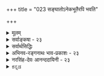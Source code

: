 +++
title = "023 सङ्घातोऽनेकभूतैरपि भवति"

+++
<details><summary>मूलम्</summary>

संघातोऽनेकभूतैरपि भवति यथा ह्येकभूतस्य भागैर्देहादिः पञ्चभूतात्मक इति निगमाद्युक्तिभिश्च प्रसिद्धम् ।  
न त्वेवं संकरः स्याद्व्यवहृतिनियमस्सूत्रितस्तारतम्याद्देहादौ येन भूतान्तरयुजि भवतो भौमतादिव्यवस्था ॥ २३ ॥
</details>

<details><summary>सर्वाङ्कषा - २३</summary>

एवमतिरिक्तावयविनिरासादेव मानवशरीरादेः केवलपार्थिवत्वमपि वैशेषिकैरुक्तं निरस्तप्रायमिति प्रतिपादयति – सङ्घात इत्यादिना । यथा हि एकभूतस्य **भागैः** = अंशैः **सङ्घातः** = सङ्घीभावः भवति घटादौ, तथैव **नैकभूतैरपि** = एकातिरिक्तभूतैरपि सङ्घातः भवति । अतः **देहादिः** = अस्मद्देहादिकं पञ्चभूतात्मकः, न तु केवलं पार्थिव इति **निगमाद्युक्तिभिः** = वेदादीनाम् वचनैः 'चतुर्विधाहारमयं शरीरम्' इत्यादिगर्भोपनिषद्वचनैः, आदिना पञ्चभूतात्मकं वपुः' इत्यादिपुराणादिवचनसंग्रहः । **प्रसिद्धम्** = सर्वसंमतम् अपलपितुमशक्यम् । 'च' कारात् युक्तेरपि संग्रहः । अथवा 'निगमात्, युक्तिभिः' इति वा पदच्छेदः । 

[[51]]

न त्वेवं संकरः स्यात्; व्यवहृतिनियमः सूत्रितस्तारतम्यात्, 

देहादौ येन भूतान्तरयुजि भवतो भौमतादिव्यवस्था ॥23॥ 



चकाराल्लोकानुभवोऽपि ग्राह्यः । शरीरे क्लेदनस्वेदनादिभिः पञ्चभूतानामपि सत्त्वानुभवात् ।  
पञ्चानामपि कारणत्वे समाने,  
अवयवातिरिक्ते अवयविनि निरस्ते च  
एकस्यैव तत्रोपादानत्वम्, इतरेषाम् अनुपादानत्वम् इति कल्पना  
अप्रामाणिकी ।  
**एवम्** =पञ्चानामप्युपादानत्वेऽपि **सङ्करः** = पृथिवीत्वादि-जाति-साङ्कर्यंम् न स्यात्;  
अवयवातिरिक्तावयविनः अनङ्गीकारादिति हेतुः ।  

> अवयवातिरिक्तावयव्य्-अङ्गीकारे,  
पञ्चानाम् अपि भूतानाम् उपादानत्वे च,  
एकस्मिन् शरीरे पृथिवीत्व-जलत्वादीनां समावेशात्  
जातिसाङ्कर्यं स्यात् ।  
पृथिवीत्वं विहाय  
जलत्वं कासारादौ,  
जलत्वं विहाय पृथिवीत्वं घटादौ,  
उभयोः समावेशो मानुषशरीरे 

इति ।  
परन्तु  
सिद्धान्ते अतिरिक्तस्य एकस्यावयविनः अनङ्गीकारात्,  
तत्-तद्-भागेषु तत्-तज्-जातेः सत्त्वेऽविरोधात्  
न जातिसाङ्कर्यप्रसङ्गः ॥ 

ननु यदि जातिसाङ्कर्यं न दोषः, तर्हि 'सङ्करो नरकायैव' (गी. 1-42 ) इति भगवद्वचनं कथमिति चेत्; 'जायते वर्णसङ्करः' इति पूर्वं वाक्यं विस्मृत्य वर्णसांकर्यपरं सङ्करपदं जातिसङ्करपरमिति भ्रान्तोऽसि त्वम् । पूर्वं तस्य विस्मरणं मम न्याय्यम्, पुरोगामिनस्तव 'उत्साद्यन्ते जातिधर्माः ' ( गी. 1-43 ) इति पुरतो वर्तमानं 'जातिधर्म' पदं विस्मृतं किल ! । हन्त ! रोषितस्त्वम् ! महानयं विचारः शान्तचित्तैर्निर्वर्तनीयः । क्रोधः करिष्यामस्समये (अद्रव्य. 133-133) । पृथिवीत्वादिजडवस्तुगतजातिविचारोऽन्यः, अन्यश्च मानवगत जातिवर्णविचार इति सांप्रतं समापयामः ॥ 

पञ्चानामप्युपादानत्वे समाने, पार्थिवशरीरम्, जलीयशरीरम् इत्यादिव्यवहारः कथमित्यत्राहव्यवहृतीत्यादि । **व्यवहृतिनियमः** = ' इदं पार्थिवम्' इत्यादिव्यवहारव्यवस्था **तारतम्यात्** = पृथिवीभागाधिक्यात् इतरभागानां न्यूनत्वाच्च **सूत्रितः** = सूत्रेण प्रतिपादितः । सूत्रकारेण कथनमात्रात् प्रमाणविरुद्धं कथमङ्गीकर्तुं शक्यमित्यत्र – देहादावित्यादि । **भूतान्तरयुजि** = भूतान्तरविशिष्टे मानुषदेहादौ **भवतः** = वैशेषिकस्य तव **भौमतादिव्यवस्था** =पार्थिवत्वादिव्यवस्था येन येन प्रमाणेन, तेनैव प्रमाणेन सूत्रकारेणापि तथोक्तम् ॥ 

अयमर्थः - मानुषदेहे पञ्चानामपि कारणत्वे, पृथिवीभागस्यैवोपादानत्वम्, इतरेषां तु सहकारित्वमात्रमिति कथं निर्णीयते ? न चानिर्णये का हानिरिति वाच्यम्, मानवशरीरस्य पार्थिवत्वव्यवहारानापत्तेः, इति प्रश्ने, पृथिवीभागाधिक्यादिति खलूत्तरम् । एतदेव सिद्धान्तेऽपि पार्थिवत्वादिव्यवहारनियामकमिति न कश्चिद्दोषः । सूत्रकारेणापि एतदेवाभिहितम् । छान्दोग्ये 'अन्नमशितं त्रेधा विधीयते ' (छां. 6-5-1 ) इत्युपक्रम्य 'अन्नमयं हि सौम्य मनः' (छां. 6-5-4 ) इति श्रूयते । पञ्चीकरणप्रक्रियया अन्ने पृथिव्यादिपञ्चभूतभागानामपि सत्त्वे, मनसि केवलमन्नमयत्वं कथमुच्यते इति शङ्कायाम्, तत्रोक्तम्, 'वैशेष्यात्तु तद्वादः' (ब्र.सू.2-4-19) इति । **वैशेष्यम्** =आधिक्यम् । अन्ने इतरभागानां सत्त्वेऽपि पृथिवीभागस्याधिक्यात्, मनः अन्नमयमित्युच्यते इति । एवमेव मानुषदेहेऽपि इतरभूतापेक्षया पृथिवीभागाधिक्यात् पञ्चानामुपादानत्वेऽपि पार्थिवत्वव्यवहार इति नानुपपत्तिः ॥ 

"बौद्धमते संयोगो न स्वीक्रियते' 



[[52]]

**पटनिर्माता** = कुविन्दः ( 

यद्यपि सिद्धान्ते मन आहङ्कारिकम्, न तु पार्थिवम् । अथाप्यन्नमयमिति कथनम् ' आहारशुद्धौ सत्त्वशुद्धिः' (छां. 7-26-2 ) इति प्रमाणात् आहाराधीनत्वान्मनः स्थितेः 'अन्नमयं हि सौम्य मनः' इत्युक्तिः । अन्नशुद्धिः किंरूपेत्यन्योऽयं विचारः, न केवलं सांकेतिक इतिपरमवधीयताम् ॥ 

नन्वत्र सङ्घातशब्दप्रयोगात् पञ्चभूतसङ्घातापेक्षया अतिरिक्तशरीरनिराकरणाच्च सङ्घात एव अवयविस्थानापन्न इत्युक्तं भवति । तर्हि उपादानोपादेयभावस्थले सङ्घातवाद एवाचार्याभिमतो वा? न चेष्टापत्तिः अवयविनिरासादिति वाच्यम्, आरम्भवादिनः वैशेषिकाः, सङ्घातवादिनो बौद्धाः ( वैभाषिकाः), विवर्तवादिनो माध्यमिकबौद्धाः, परिणामवादिनो वयमिति खलु प्रसिद्धिः । अतः कः सिद्धान्त इति चेत्, नात्र सङ्घातशब्दः बौद्धसङ्केतितार्थप्रतिपादकः, किन्तु समुदायार्थकः । सिद्धान्ते समुदायत्वमप्येकावस्था । अतः 'द्रव्याभेदेऽप्यवस्थान्तरतः' इति **पूर्वोक्तावस्थान्तरवादः** = परिणामवाद एवाचार्याभिमतः । प्रत्येकावस्था एका, समुदायावस्था अपरा इति अवस्थाभेद एव सङ्घातपदेनापि विवक्षितः । बौद्धास्तु क्षणिकवादे भेदबुद्धेरमा 

भावात अवस्थाया अव्यावर्तकत्वात्, अवस्थाभेदमपि नाङ्गीकुर्वन्ति । अवस्थाभेद एव परिणामवाद इति असकृद- 

भिहितं पुरस्तात् । अतः अवयवातिरिक्तावयविनिराकरणमात्रेण न बौद्धमतसाङ्कर्यम् ॥ 

ननु प्रत्येकापेक्षया समुदाये को विशेषः ? इति चेत्, उक्तमेव पूर्वम् 'संसर्गादेर्विशेषात्' (श्लो. 21) इति । अतिरिक्तावयविवादेऽपि पुरुषव्यापारस्य तादृशसंयोगसंपादन एव हि पर्यवसानम् । ततश्च 'पटं कर्तुमारभते' इत्यादिव्यवहाराणामपि विषयलाभः । एवञ्च वैशेषिकमते असमवायिकारणतयाङ्गीकृतः अवयवानां विलक्षणसंयोगोत्पत्त्या, तादृशसंयोगविशिष्टावयवा एव सिद्धान्ते अवयविव्यवहारनियामकाः । तादृशसंयोगजन्यः अतिरिक्त एवावयवीति वैशेषिकमते । संयोगाख्यपदार्थस्यैवानङ्गीकारात् अवयवसङ्घातमात्रम् अवयवीति बौद्धमतमिति विशेषः । अधिकं 'संसर्गादेर्विशेषात्' इत्यत्र ( श्लो. 21) द्रष्टव्यम् ॥ 

निष्ठुरसत्कार्यवादिनः सांख्या अपि हि 'सङ्घातपरार्थत्वात्' (सां. का. 17 ) इत्यवयविस्थाने सङ्घातपदं प्रयुञ्जते, न तावता ते सङ्घातवादिनः । अतः न बौद्धच्छायापातप्रसक्तिः । बौद्धमते निष्ठुरासत्कार्यवादः। सिद्धान्ते तु उपादानदृष्ट्या सत्कार्यवादः । अवस्थादृष्ट्या त्वसत्कार्यवाद एव । अथापि अवस्थानां स्वतन्त्रपदार्थत्वाभावान्नासत्कार्यवादस्सिद्धान्त इति विशेषः ॥ २३ ॥
</details>

<details><summary>सर्वार्थसिद्धिः</summary>

या चान्या कल्पना शरीरादिषु पृथिव्याद्यनेकभृतसद्भावेऽप्येकमेव भूतमुपादानमन्यत्संसर्गिमात्रमिति, तामपि निरस्यति संघात इति ॥ अवयविसद्भावे ह्येकप्रकृतित्वं नियन्तव्यं न वा त्वया? संघातवादे तु यथादर्शनं सर्वमुपादानम् । न च विजातीयानां संहतिर्नास्ति दृष्टविरोधात् युष्मत्सिद्धान्तविरोधाच्च । अन्यथा कथं तैजस्त्वाभिमते काञ्चनादौ गुरुत्वादिकॢप्तिः? किंच "त्रिवृत्करणं नामरूपव्याकरणार्थं चतुर्विधाहारमयं शरीरं" इति च गर्भोपनिषत् । "पञ्चभूतात्मकं वपुः" इत्यादि च स्मर्यते । तदिदमाह - देहादिरिति । यथा विजातीयवृक्षपोतव्यतिषक्तोपचये वृक्षैकत्वधीः, एवमेकस्मिन्ननेकभूतारब्धे विरुद्धजातिसमावेशगन्धोऽपि न स्यादित्याह - न त्विति । एवंशब्द उक्तहेतुपरो वा ; अपूर्वद्रव्यानुत्पादादित्यर्थः । तदुत्पादेऽपि न जातिसङ्कर इत्याशयः । नरसिंहादिन्यायेनोभयविलक्षणावयव्युत्पत्तिसंभवात् । कल्प्यते च युष्माभिश्चित्रं रूपान्तरम् । एतेन तज्जातीयोपात्तं कथमतज्जातीयमित्यपि प्रत्युक्तम्, तन्त्वादिजातीयैरतन्त्वादिजातीयोत्पत्त्यभ्युपगमाच्च । भवतु वा पृथिवीत्वतोयत्वादीनामेकत्र समावेशः, तथाऽपि का हानिः? परस्परपरिहार्युपाधिद्वयसमावेशन्यायेन दर्शनादर्शनाभ्यामेव सर्वातिप्रसङ्गशान्तेः । ननु पाञ्चभौतिकेषु कथमेकभूतशब्दस्तत्तदर्थक्रियावानियमश्च?  
वर्णितो हि भवद्भिरेव भूतान्तरोपष्टब्धेष्वपि देहादिषु पार्थिवाप्यादिविभागः । कथं च मन्त्रार्थवादेषु "पृथिवी शरीरमित्यादिविशेषव्यपदेश इत्यत्राह - व्यवहृतीति । सूत्रितो ह्यसौ "वैशेष्यात्तु तद्वादस्तद्वाद" इति "त्र्यात्मकत्वात्तु भूयस्त्वात्" इति च । अत्र प्रतिबन्दीं प्रथयति - देहादाविति । येनेति तारतम्यपरामर्शः । तवाप्यनारब्धावयविकेषु विजातीयराशिषु भूयसा व्यवहारो लोकसिद्धस्संमन्तव्यः । विजातीयदारुशिलाद्यारब्धेषु च खट्वागोपुरादिषु किंचिज्जातीयत्वनियमः, तत्रावयव्यनारम्भे सर्वत्रैवमस्मन्मतसिद्धिः ।  
विभागादविभागाच्च भूतभौतिकभेदधीः । सत्येव यदि वा द्रव्ये सिद्धसाध्यदशाद्वयात् ॥  
एकत्वं च बहुत्वं च मृत्पिण्डकरकादिवत् । समष्टितव्यष्टिनीत्यैव त्रिगुणे वदति श्रुतिः ॥  
ईदृक्सत्कार्यवादश्च वैदिकैः परिगृह्यते । द्रव्यस्य पूर्वसिद्धस्य साध्यावस्थाविशेषतः ॥  
ननु यदि पूर्वं नित्यं सत् द्रव्यं, तत्कथं सांख्यमतमुज्झतः कार्यं स्यात्? या त्वागन्तुक्यवस्था सा न प्राक्सती ।  
अतः कथं सत्कार्यवादं ब्रूथ ? इत्थम्- प्राक्सदेव द्रव्यमवस्थान्तरविशिष्टवेषेण कार्यम् ; तथैव लोकवेदव्यवहारस्थितिरिति ॥२३॥ इति देहादेः पाञ्चभौतिकत्वम् ॥
</details>


<details><summary>अभिनव-रङ्गनाथः भाव-प्रकाशः - २३</summary>

\*विभागादित्यादि - अत्र विभागो भूभौतिकभेदधीरित्यत्र हेतुः अविभागश्च सत्येव द्रव्ये इत्यत्रेति विवेकः । 'सदेव सोम्येदमग्र आसीदेकम्' 'तदैक्षत बहुस्याम्' 'हन्ताहामिमास्तिस्रो देवताः नामरूपे व्याकरवाणि' 'यथा सोम्यैकेन मृत्पिण्डेन सर्वं मृन्मयम्' 'नामरूपं च भूतानाम्' इत्यादिश्रुतिस्मृतयोऽत्र मूलभूताः ॥ नन्वद्रव्यसरे 'विभागस्संयोगनाशरूपः सोऽपि भावान्तराभाव-पक्षे संयोगन्तरात्मक इत्यपि व्यवस्थापयिष्यते । अतो मूतभौतिकयोस्तत्वतोऽभेदेन विभागो न संभवति । एवं नीरक्षीरयोरिवाविभागोऽपीति नामरूपव्याकरणश्रुत्यनुरोधेन धर्मपुरस्कारेण तौ वाच्यौ अतोऽवस्थाभेदनिबन्धनैव भूतभौतिकभेदधीरिति पर्यवस्यतीत्याह \*यदि वा इत्यनेन ॥ २३ ॥
</details>


<details><summary>नरसिंह-देवः आनन्ददायिनी - २३</summary>

प्रसङ्गसंगतिमाह - या चान्या कल्पनेति । अनेकप्रकृतित्वेऽपि बाधकाभावस्य उत्तरत्र वक्ष्यमाणत्वादिति भावः । संघातवादेत्विति - अत्रानेकप्रकृतिकत्वमेकप्रकृतिकत्वमिति विचारस्यैवानुत्थानमित्यर्थः । दृष्टविरोधादिति - नीरक्षीरादिसंहतिदर्शनादित्यर्थः । दृष्टिविरोधादिति क्वचित्पाठः । सिद्धान्तविरोधमेवोपपादयति - अन्यथेति । उपष्टम्भक- पार्थिवांशगुरुत्वं स्वर्णे प्रतीयते इति युष्मत्कॢप्तिः । आदिशब्देन रूपादिर्गृह्यते । निगमाद्युक्तिभिश्चेत्यस्यार्थमाह - किंचेति । ननु त्रिवृत्करणश्रुतिर्न देहस्य पाञ्चभौतिकत्वं वदतीत्यत्राह - त्रिवृत्करणमिति । रूपवत्त्वाच्छरीरस्येति भावः । साक्षाद्विवक्षितार्थप्रतिपादिकां श्रुतिमाह - चतुर्विधाहारमयमिति । यद्यपि पेयं लेह्यं चोष्यं खाद्यमिति चतुर्विधा-हाराणामप्यपार्थिवरूपवत्वमेव; तथाऽपि भूतद्वयमयत्वे शरीरस्य भूतान्तरमयत्वमपि तद्वद्भवतीति भावः । वृक्षैकत्वधीरिति - यथा चूतवटाश्वत्थव्यतिषक्ताङ्कुरजन्ये नानोपादानके एकोऽवयवीति धीरित्यर्थः । व्यतिषक्तवृक्षपोतोपचयस्यासन्निहितत्वात्तत्परामर्शो न युक्त इति पक्षान्तरमाह -एवंशब्द इति । पूर्वश्लोके प्रतिपन्नत्वात् । एवं च पाञ्चमौतिकत्वे शरीरस्य नियतजातिर्न स्यात् नियामकाभावात् । नाऽपि नाना; साङ्कर्यप्रसङ्गात्; नापि तद्रहितम्; द्रव्यत्वावान्तरजातिरहितस्य कार्यस्याद्रव्यत्वापातात् । नापि जात्यन्तरम्; अधिकद्रव्यापत्तेः इत्याद्यनुपपत्तयः परोत्प्रेक्षिताः अवयव्यनभ्युपगमपक्षे न प्रभवन्तीति भावः । अवयव्यङ्गीकारेऽपि नैते दोषाः स्युरित्याह -तदुत्पादेऽपीति । ननु तर्हि कॢप्तानन्तर्भावाद्द्रव्यान्तरतापत्तिरित्यत्राह - कल्प्यते चेति । कॢप्तानन्तर्भावे रूपन्यायादतिरिक्तत्वमिति भावः । द्रव्येष्वयं नियम इत्यत्राह - तन्त्वादीति । ननु जातिसंकराङ्गीकारे गवां क्षीरं पातव्यं नोष्ट्रादेरिति शास्त्रार्थनियमो न स्यात्; गव्यप्युष्ट्रत्वजातिसम्भवादित्यत्राह - परस्परेति । यथा स्वादुत्वरसवत्त्वकाश्यादिदेशप्रभवत्वादिरूपोपाधिसाङ्कर्येऽपि गोपयस्त्वोष्ट्रपयस्त्वादेः साङ्कर्याभावात् शास्त्रार्थनियमः; यथा गृहस्थत्वयतित्वादेरेककाले न साङ्कर्यं यथा वा शूद्रान्नत्वब्राह्यणान्नत्वादेरसाङ्कर्यं दर्शनबलादङ्गीकार्यम्; तथाऽत्रापि यथादर्शनं व्यवस्थासंभवान्न दोष इत्यर्थः । ननु शरीरस्य पाञ्चभौतिकत्वे कथं पार्थिवत्वव्यपदेशः? इत्याशङ्क्याह - नन्वित्यादिना । तत्तदर्थक्रियानियमः - पार्थिवत्वप्रयुक्तगुरुत्वकाठिन्यादिहेतुकक्रियैव । न तु सेचनदहनादिक्रियाः । वर्णितो हीति - अस्थित्वगादिकं पार्थिवं रुधिरादिकमायमित्यादिविभाग इत्यर्थः । मन्त्रार्थवादेष्विति - निरूढपश्वङ्गहोमकरणमन्त्रार्थवादे इत्यर्थः । तत्र यद्यपि; 'पृथिव्यै शरीरम्' इति पाठो दृश्यते; तथाऽपि अन्तरिक्षमात्मा' इत्यादिसाहचर्यात् विभक्तिव्यत्ययेनार्थतोऽनुवादः । तथैव पाठ इत्येके । शाखान्तरे तथा पाठ इत्यपरे । वैशेष्यादित्यादि -एकभूतांशस्याधिक्यात्तद्भूतव्यवहार इत्यर्थः । द्विरुक्तिरध्यायपरिसमाप्तिदोतिका । त्र्यात्मकत्वादिति - त्रित्वमुपलक्षणम्; पञ्चभूतात्मकस्यापि त्र्यात्मकत्वात् । कथमेकभूतव्यवहारः? इति शङ्कायामेकांशस्य भूयस्त्वात्तद्व्यवहार इत्यर्थः । तारतम्यपरामर्श इति - तथाच मूलस्यायमर्थः - भूतान्तरयुजि - पञ्चभूतानां देहारम्भात्पूर्वकाले संहतानां सत्त्वात् शरीरं पृथिव्यारब्धमेव कुतः अप्यं वा भवतु? इति शङ्कायां पृथिव्यवयवानां बहुत्वात्तस्या एव शरीरारम्भकत्वमित्यादि किञ्चिद्व्यवस्थापकं वक्तव्यम् तदत्रापि समानमिति । आदिशब्दद्वयाथर्मप्याह - तवापीति । विजातीयराशिषु - अधिकैकजातीयमाषतिलादिराशिषु । अस्मन्मतसिद्धिरिति - तत्रातिरिक्तावयव्यभावेऽपि शब्दान्तरादिसर्वकार्यसिद्धौ सर्वत्राऽपि तथा शब्दान्तरादिसंभवात् अवयवी न स्यादित्यर्थः ।  
ननु अवयव्यभावे सर्वेषां भूतसंघात्मकत्वेन भूतत्वात् भूतभौतिकभेदधीरसत्या स्यात् इत्याशङ्क्य विभागाविभागाभ्यां वा सिद्धसाध्यावस्थायोगेन वा सत्या संभवतीत्याह - विभागादिति । नन्व- तिरिक्तावयविनिरासे प्रकृतेरेकत्वात् बहुरूपप्रजारूपता न संभवतीत्यत्राह - एकत्वं चेति । केचित्तु - अजामेकां बह्वीं सरूपां प्रजां जनयन्तीमिति प्रकृतिविशेषणं बहुत्वमित्याहुः । ननु आगन्त्ववस्थायोगित्वमेव कार्यत्वं द्रव्यस्य; न त्वसत उत्पत्ति; अत एव शरीरस्यापि पाञ्चभौतिकत्वमिति इयता प्रतिपन्नम्; तदयुक्तम्; ईदृशसत्कार्यवादस्य साङ्ख्यैरनङ्गीकारे सत्कार्यवादत्वाभावात् इत्यत आह - ईदृक्सत्कार्यवादश्चेति । ननु अगन्तुक्योऽवस्थाः तथाऽपि तद्वत्त्वेन सत्कार्यपक्षो नोपपद्यते इत्याशङ्कते - नन्विति । साङ्ख्यमतमुज्झत इति - अभिव्यक्तिपक्षमनस्तुपगच्छत इत्यर्थः ॥ २३ ॥
</details>

<details><summary>ಕನ್ನಡ</summary>

अवयवगळिगिन्तलू बेरॆयाद अवयवि इल्लदिद्दरॆ  
नम्म शरीरदल्लि पञ्चभूतगळू सेरिरुवुदरिन्द  
ई शरीरवन्नु 'पार्थिव शरीर ' ऎन्दु हेळुवदु हेगॆ ?  
अतिरिक्त अवियवियन्नु ऒप्पिदरॆ  
उळिद भूतगळु अप्रधानवागुवुदरिन्द  
आ व्यवहार प्रामाणिकवागलु साध्य.  

ई आक्षेपक्कॆ उत्तरवन्नु हेळुत्तारॆ.  

**एकभूतस्य भागै सङ्घातः यथाहि नैक भूतैरपि [सङ्घातः] भवति**  
ऒन्दे भूतद अंशगळिन्द समुदाय भाव हेगॆ आगुवुदो, हागॆये अनेक भूतगळिन्दलू समुदायभाव बरुत्तदॆ. 

घटपटादिगळु ऒन्दे पृथिवि भूतद अणुगळ सङ्घातरूपवाग् इद्दरू  
बेरॆ बेरॆ हॆसरन्नु ताळुवन्तॆ,  
पृथवि, जल, तेजस्सु, वायु, आकाशवॆम्ब पञ्चभूतगळू ऒट्टागि सेरि  
ऒन्दु आकार मत्तु हॆसरन्नु ताळि देहव् ऎनिसि कॊळ्ळुत्तदॆ.  
आद्दरिन्द  
**देहादिः पञ्चभूतात्मक इति निगमात् युक्तिभिश्व प्रसिद्ध.**  
नम्म शरीर मुन्तादवुगळु पञ्चभूतगळ स्वरूपवे हॊरतु  
केवल पार्थववल्लवॆन्दु **पञ्चात्मकं** इत्यादि गर्भोपषत्तिनिन्दलू  
लौकिक युक्तिगळिन्दलू निश्चितवागिदॆ, 

30 


**एवं सङ्करः न तु स्यात्**  
हीगॆ पञ्चभूतगळु ऒट्टागि सेरिद्दरू  
पृथिवीत्पादिजातिगळिगॆ साङ्कर्यवु बरदे  
अदरदर गुण-स्वभावादिगळु व्यवस्थितवागिये इरलु साध्य.  

**व्यवहृतिनियमः तारतम्यात् सूत्रितः**- 

पञ्चभूतगळु सेरिद्दरू  
नम्म शरीरादिगळन्नु पार्थिव ऎन्नुत्तेवॆ.  
ई शरीरदल्लि पृथिवि भूत हॆच्चागियू  
उळिद भूत कडिमॆ यागियू इरुवुदरिन्द,  
हॆच्चागिरुवुदर हॆसरन्नु व्यवहरिसुत्तारॆ ऎम्ब नियमवु "वैशेष्यात्तु तद्वादः" ऎम्ब सूत्रदिन्द सिद्धवागिदॆ.  
पञ्ची करणदिन्द पञ्चभूतगळु ऎल्ला वस्तुगळल्लि सेरिद्दरू याव भूतद भाग अदरल्लि हॆच्चागिरुवुदो आ भूतद हॆसरिनिन्द अदन्नु व्यवहरिसुत्तारॆ ऎन्दु आ सूत्रद अर्थ. आद्दरिन्द नम्म शरीरदल्लि पञ्चभूतगळु सेरिद्दरू इदन्नु 'पार्थिव' ऎन्नुवुदु उचितवे आगुत्तदॆ. ई अंशवन्नु वैशेषिकरू ऒप्पबेकागुत्तदॆ ऎन्दु हेळुत्तारॆ-भूतान्तरयुजि देहाद् येन भवतः भौमतादिव्यवा ऎल्ला भूतगळू सेरिरुव नम्म शरीर मुन्तादुवुगळल्लि पार्थिवादि व्यवस्थॆयु याव कारण दिन्द निमगॆ आगुवुदो अदु नमगू समान. नम्म शरीरदल्लि पञ्चभूतगळु इद्दरू पृथिवीभूत ऒन्दे उपादान कारण, उळिदवु सहकारि मात्रवॆन्दु अवरु हेळलु पृथिवीभाग हॆच्चागिरुवुदेकारण. इदरन्तॆये पञ्चभूतगळू उपादान कारणवादरू पृथिवीभाग हॆच्चागिरुवुदॆ इदन्नु 'पार्थिव' ऎन्दु हेळलु कारण ऎन्नुवुदरल्लि याव दोषवू बरुवुदिल्ल । २३ ॥ 

</details>
